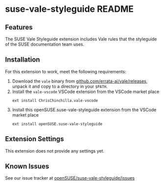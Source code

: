 # suse-vale-styleguide README

## Features

The SUSE Vale Styleguide extension includes Vale rules that the styleguide of
the SUSE documentation team uses.

## Installation

For this extension to work, meet the following requirements:

1. Download the `vale` binary from
   [github.com/errata-ai/vale/releases](https://github.com/errata-ai/vale/releases),
   unpack it and copy to a directory in your `$PATH`.
2. Install the `vale-vscode` VSCode extension from the VSCode market place
    ```
    ext install ChrisChinchilla.vale-vscode
    ```
3. Install this openSUSE.suse-vale-styleguide extension from the VSCode market
   place
    ```
    ext install openSUSE.suse-vale-styleguide
    ```


## Extension Settings

This extension does not provide any settings yet.

## Known Issues

See our issue tracker at
[openSUSE/suse-vale-styleguide/issues](https://github.com/openSUSE/suse-vale-styleguide/issues)
